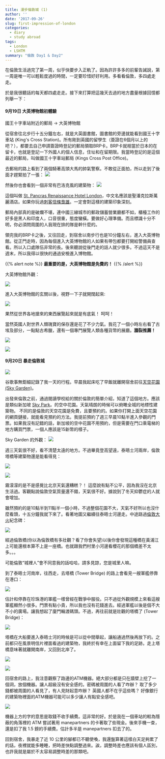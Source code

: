 ```yaml
---
title: 漫步倫敦城 (1)
author: ''
date: '2017-09-26'
slug: first-impression-of-london
categories:
  - diary
  - study abroad
tags:
  - London
  - LSHTM
summary: "倫敦 Day1 & Day2"
---
```


在倫敦生活過完了第一周，似乎快要步入正軌了。因為許許多多的前輩告誡說，第一周是唯一可以輕鬆度過的時間，一定要珍惜好好利用。多看看倫敦，多四處走走。

於是我很聽話的每天都四處走走。接下來打算把這幾天去過的地方盡量根據回憶都列舉一下：

#### 9月19日 大英博物館初體驗

國王十字車站附近的郵局 → 大英博物館

從宿舍往北步行十五分鐘左右，就是大英圖書館，圖書館的旁邊就能看到國王十字車站 (King's Cross Station)。所有剛到英國的留學生（簽證在6個月以上的吧？），都要去自己申請簽證時登記的郵局領取BRP卡。BRP卡就相當於日本的在留卡，也就是登記一下外國人的個人信息，住址和在留期限。我當時登記的是這個最近的郵局，叫做國王十字車站郵局 (Kings Cross Post Office)。

去郵局的路上看到了兩個騎著高頭大馬的帥氣警察。不敢從正面拍，所以走到了後面才趕緊拍了一張：
![](/img/188242805.jpg)

然後你也會看到一個非常有巴洛克風的建築物：
![](/img/1279177784.jpg)

這個叫做 [St. Pancras Renaissance Hotel London](http://www.marriott.com/hotels/travel/lonpr-st-pancras-renaissance-hotel-london/?scid=bb1a189a-fec3-4d19-a255-54ba596febe2)，中文名應該是聖潘克拉斯萬麗酒店。如果你玩過[刺客信條梟雄](https://zh.wikipedia.org/wiki/%E5%88%BA%E5%AE%A2%E6%95%99%E6%A2%9D%EF%BC%9A%E6%A2%9F%E9%9B%84)。一定會對這樣的建築印象深刻。

郵局內部真的是破爛不堪，連中國三線城市的郵政儲蓄營業廳都不如，櫃檯工作的好多是黑人和印度人，口音很重，態度蠻橫。要做好心理準備。而且標識十分不明，你必須問周圍的人我現在排的隊是幹什麼的。

領完我的BRP卡之後，又往回走，到宿舍以南步行也是10分鐘左右，進入大英博物館。從正門走時，因為每個進入大英博物館的人如果有帶包都要打開給警備員查看。所以入口處隊伍非常的長。後來聽說從後門走的話人就少很多。不過這天不是週末，所以我得以很快的通過安檢進入博物館。


{{% alert note %}}
**最重要的是，大英博物館是免費的！**
{{% /alert %}}


大英博物館外觀：

![](/img/IMG_0123.JPG)

進入大英博物館的玄關以後，視野一下子就開闊起來:

![](/img/IMG_0129.JPG)

果然從世界各地搶來的東西展覽起來就是有底氣！ 呵呵！

當然英國人對世界人類瑰寶的保存還是花了不少力氣。我花了一個小時左右看了古埃及部分，一點點古希臘，還有一個專門展覽人類各種貨幣的展廳。**牆裂推薦！**

![](/img/IMG_0125.JPG)

![](/img/IMG_0124.JPG)

#### 9月20日 暴走倫敦城

![](/img/1865771317.jpg)

谷歌事無鉅細記錄了我一天的行程。早晨我起床吃了早飯就離開宿舍前往[天空花園 (Sky Garden)](https://skygarden.london/)。

出發來倫敦之前，通過閱讀學校給的關於倫敦的簡單介紹，知道了這個地方。應該是類似新加坡 [Sky Park](http://www.marinabaysands.com/sands-skypark/observation-deck.html)。的空中花園。天氣晴朗的時候可以俯瞰全城的地標性建築物。
不同的是倫敦的天空花園是免費，且要預約的。如果你打開上面天空花園的網頁鏈接，就能看見預約的方法。我提前預約了週三早晨10點半進入參觀的門票。如果我沒有記錯的話，新加坡的空中花園不用預約，但是需要在門口乘電梯的地方購買門票，一個人應該是15新幣的樣子。

Sky Garden 的外觀：
![](/img/508099424.jpg)

週三天氣很不好，看不清楚太遠的地方。不過畢竟登高望遠，泰晤士河兩岸，倫敦塔橋等建築物還是能看得見：

![](/img/IMG_0130.JPG)

![](/img/453454807.jpg)

霧濛濛的是不是感覺比北京天氣還糟糕？！ 這麼說有點不公平，因為我沒在北京生活過。客觀點說倫敦空氣質量還不錯，天氣很不好。據說到了冬天抑鬱症的人就會增加。

雖然預約的是10點半到11點半一個小時，不過整個花園不大，天氣不好所以也沒什麼看頭，十五分鐘我就下來了。看著地圖又繼續往泰晤士河邊走。中途路過[倫敦大火](https://zh.wikipedia.org/wiki/%E5%80%AB%E6%95%A6%E5%A4%A7%E7%81%AB)紀念碑：

![](/img/IMG_0136.JPG)

經過倫敦橋(你以為倫敦橋有多壯觀？看了你會失望)以後你會發現這種橋在黃浦江上可能還根本算不上是一座橋。也就跟我們村里小河邊看櫻花的那個橋差不太多。。。

可能倫敦“城裡人”會不同意我的話哈哈，請多見諒，您是城里人嘛。

到了泰晤士河南岸，往西走，去塔橋 (Tower Bridge) 的路上會看見一艘軍艦停靠在港口：

![](/img/IMG_0137.JPG)

估計和停靠在珍珠港的軍艦一樣曾經在戰爭中服役。只不過從外觀規模上來看這艘軍艦顯然小很多。門票有點小貴，所以我也沒有花錢進去。經過軍艦以後是個不大不小的廣場。讓我想起了廈門輪渡碼頭。不過，再往前就是壯觀的塔橋了 (Tower Bridge)：

![](/img/IMG_0144-EFFECTS.jpg)

塔橋在大船要進入泰晤士河的時候是可以從中間舉起，讓船通過然後再放下的。之前都只在風景明信片裡面看過的建築物，我終於有幸在上面留下我的足跡。走上塔橋意味著就離開南岸，又回到北岸了。

![](/img/1101681166.jpg)

![](/img/584841134.jpg)

回宿舍的路上，我注意觀察了路邊的ATM機器。絕大部分都是只在牆壁上挖了一個洞，放個機器。讓人超級沒有安全感的。密碼被周圍的人看了咋辦？ 取了多少錢都被周圍的人看見了，有人見財起意咋辦？ 英國人都不在乎這些嗎？ 好像銀行的建築物裡面的ATM機器可能可以多少讓人有點安全感吧。

![](/img/860210008.jpg)

機器上方的字的意思是取錢不收手續費。這非常的好。於是我在一個車站的較為隱蔽的角落裡的 ATM 嘗試著用 manepartners 的卡著取了些現金。後來手機一查，還是扣了我 1.5 鎊的手續費。估計多半是 manepartners 扣去了的。

回到宿舍，我暴走了近 10 公里的腳都已不聽使喚，我還盤算著這樣白天足夠累了的話，夜裡就能多睡睡，把時差快點調整過來。誒，調整時差也應該有個人區別，也許我就是屬於不太容易調整時差的那類吧。
